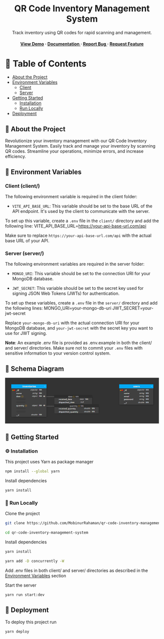 <div align='center'>

<h1>QR Code Inventory Management System</h1>
<p>Track inventory using QR codes for rapid scanning and management.</p>

<h4> <a href=https://qr-code-inventory-management-system-client.vercel.app/>View Demo</a> <span> · </span> <a href="https://github.com/MobinurRahaman/qr-code-inventory-management-system/blob/master/README.md"> Documentation </a> <span> · </span> <a href="https://github.com/MobinurRahaman/qr-code-inventory-management-system/issues"> Report Bug </a> <span> · </span> <a href="https://github.com/MobinurRahaman/qr-code-inventory-management-system/issues"> Request Feature </a> </h4>

</div>

# :notebook_with_decorative_cover: Table of Contents

- [About the Project](#star2-about-the-project)
- [Environment Variables](#key-environment-variables)
  - [Client](#client-client)
  - [Server](#server-server)
- [Getting Started](#toolbox-getting-started)
  - [Installation](#gear-installation)
  - [Run Locally](#running-run-locally)
- [Deployment](#triangular_flag_on_post-deployment)

## :star2: About the Project

Revolutionize your inventory management with our QR Code Inventory Management System. Easily track and manage your inventory by scanning QR codes. Streamline your operations, minimize errors, and increase efficiency.

## :key: Environment Variables

### Client (client/)

The following environment variable is required in the client folder:

- `VITE_API_BASE_URL`: This variable should be set to the base URL of the API endpoint. It's used by the client to communicate with the server.

To set up this variable, create a `.env` file in the `client/` directory and add the following line:
VITE_API_BASE_URL=https://your-api-base-url.com/api

Make sure to replace `https://your-api-base-url.com/api` with the actual base URL of your API.

### Server (server/)

The following environment variables are required in the server folder:

- `MONGO_URI`: This variable should be set to the connection URI for your MongoDB database.

- `JWT_SECRET`: This variable should be set to the secret key used for signing JSON Web Tokens (JWTs) for authentication.

To set up these variables, create a `.env` file in the `server/` directory and add the following lines:
MONGO_URI=your-mongo-db-uri
JWT_SECRET=your-jwt-secret

Replace `your-mongo-db-uri` with the actual connection URI for your MongoDB database, and `your-jwt-secret` with the secret key you want to use for JWT signing.

**Note**: An example .env file is provided as .env.example in both the client/ and server/ directories. Make sure not to commit your `.env` files with sensitive information to your version control system.

## :receipt: Schema Diagram

![Schema Diagram](https://github.com/MobinurRahaman/qr-code-inventory-management-system/blob/main/resources/Schema-Diagram.png)

## :toolbox: Getting Started

### :gear: Installation

This project uses Yarn as package manager

```bash
npm install --global yarn
```

Install dependencies

```bash
yarn install
```

### :running: Run Locally

Clone the project

```bash
git clone https://github.com/MobinurRahaman/qr-code-inventory-management-system
```

```bash
cd qr-code-inventory-management-system
```

Install dependencies

```bash
yarn install
```

```bash
yarn add -D concurrently -W
```

Add .env files in both client/ and server/ directories as described in the [Environment Variables](https://github.com/MobinurRahaman/qr-code-inventory-management-system?tab=readme-ov-file#key-environment-variables) section

Start the server

```bash
yarn run start:dev
```

## :triangular_flag_on_post: Deployment

To deploy this project run

```bash
yarn deploy
```
